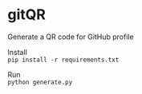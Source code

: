 # gitQR
Generate a QR code for GitHub profile

Install<br>
``` pip install -r requirements.txt ```

Run<br>
``` python generate.py ```

